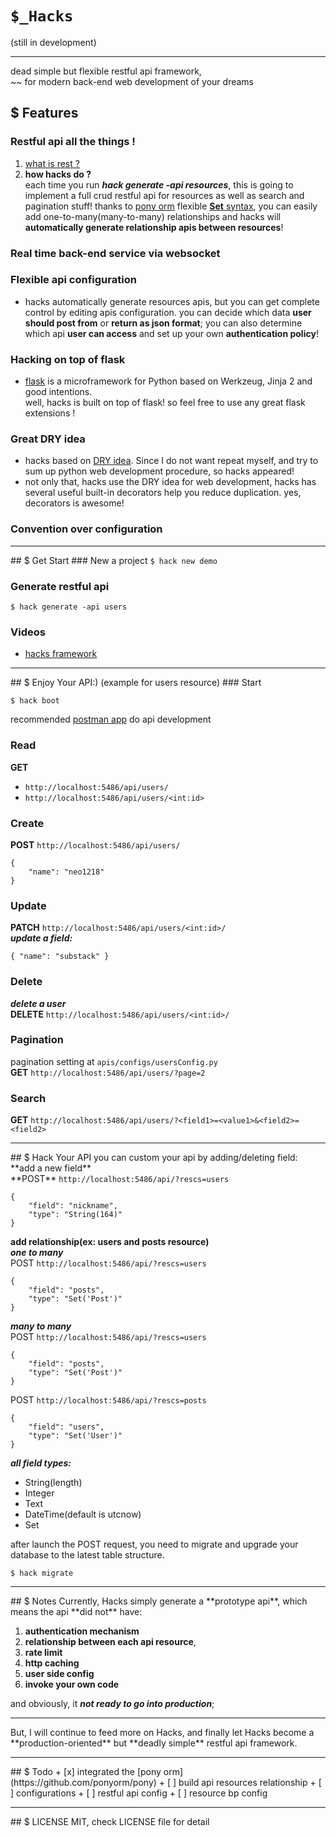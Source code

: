 # ```$_Hacks```
(still in development)
<hr>
dead simple but flexible restful api framework, <br/>
~~ for modern back-end web development of your dreams <br/>

## $ Features
### Restful api all the things !
1. [what is rest ?](http://www.restapitutorial.com/lessons/whatisrest.html)
2. **how hacks do ?** <br>
each time you run ***hack generate -api resources***, this is going to implement a full crud restful api for resources as well as search and pagination stuff!
thanks to [pony orm](https://github.com/ponyorm/pony) flexible [**Set** syntax](https://docs.ponyorm.com/relationships.html), you can easily add one-to-many(many-to-many) relationships and hacks will **automatically generate relationship apis between resources**!

### Real time back-end service via websocket

### Flexible api configuration
+ hacks automatically generate resources apis, but you can get complete control by editing apis configuration. you can decide which data **user should post from** or **return as json format**; you can also determine which api **user can access** and set up your own **authentication policy**!

### Hacking on top of flask
+ [flask](http://flask.pocoo.org/) is a microframework for Python based on Werkzeug, Jinja 2 and good intentions. <br/>
well, hacks is built on top of flask! so feel free to use any great flask extensions !

### Great DRY idea
+ hacks based on [DRY idea](https://en.wikipedia.org/wiki/Don%27t_repeat_yourself). Since I do not want repeat myself, and try to sum up python web development procedure, so hacks appeared!
+ not only that, hacks use the DRY idea for web development, hacks has several useful built-in decorators help you reduce duplication. yes, decorators is awesome!

### Convention over configuration

<hr>
## $ Get Start
### New a project
<code>$ hack new demo</code>

### Generate restful api
<code>$ hack generate -api users</code>

### Videos
+ [hacks framework](https://www.youtube.com/watch?v=aimpIJjk824)

<hr>
## $ Enjoy Your API:)
(example for users resource)
### Start

    $ hack boot

recommended [postman app](https://chrome.google.com/webstore/detail/postman/fhbjgbiflinjbdggehcddcbncdddomop) do api development<br/>

### Read
**GET**

+ <code>http://localhost:5486/api/users/</code>
+ ```http://localhost:5486/api/users/<int:id>```

### Create
**POST** <code>http://localhost:5486/api/users/</code>

    {
        "name": "neo1218"
    }


### Update
**PATCH** ```http://localhost:5486/api/users/<int:id>/``` <br/>
***update a field:***

    { "name": "substack" }

### Delete
***delete a user*** <br/>
**DELETE** ```http://localhost:5486/api/users/<int:id>/``` <br/>

### Pagination
pagination setting at ```apis/configs/usersConfig.py``` <br/>
**GET** ```http://localhost:5486/api/users/?page=2```

### Search
**GET** ```http://localhost:5486/api/users/?<field1>=<value1>&<field2>=<field2>```

<hr>
## $ Hack Your API
you can custom your api by adding/deleting field: <br/>
**add a new field** <br/>
**POST** <code>http://localhost:5486/api/?rescs=users</code>

    {
        "field": "nickname",
        "type": "String(164)"
    }

**add relationship(ex: users and posts resource)** <br/>
***one to many*** <br/>
POST <code>http://localhost:5486/api/?rescs=users</code>

    {
        "field": "posts",
        "type": "Set('Post')"
    }

***many to many*** <br/>
POST <code>http://localhost:5486/api/?rescs=users</code>

    {
        "field": "posts",
        "type": "Set('Post')"
    }

POST <code>http://localhost:5486/api/?rescs=posts</code>

    {
        "field": "users",
        "type": "Set('User')"
    }

***all field types:***

+ String(length)
+ Integer
+ Text
+ DateTime(default is utcnow)
+ Set

after launch the POST request, you need to migrate and upgrade your database to
the latest table structure.

    $ hack migrate

<hr>
## $ Notes
Currently, Hacks simply generate a **prototype api**, which means the api **did
not** have:

1. **authentication mechanism**
2. **relationship between each api resource**,
3. **rate limit**
4. **http caching**
5. **user side config**
6. **invoke your own code**

and obviously, it ***not ready to go into production***;
<hr/>
But, I will continue to feed more on Hacks, and finally let Hacks become a
**production-oriented**  but **deadly simple** restful api framework.

<hr>
## $ Todo
+ [x] integrated the [pony orm](https://github.com/ponyorm/pony)
+ [ ] build api resources relationship
+ [ ] configurations
    + [ ] restful api config
    + [ ] resource bp config

<hr>
## $ LICENSE
MIT, check LICENSE file for detail
